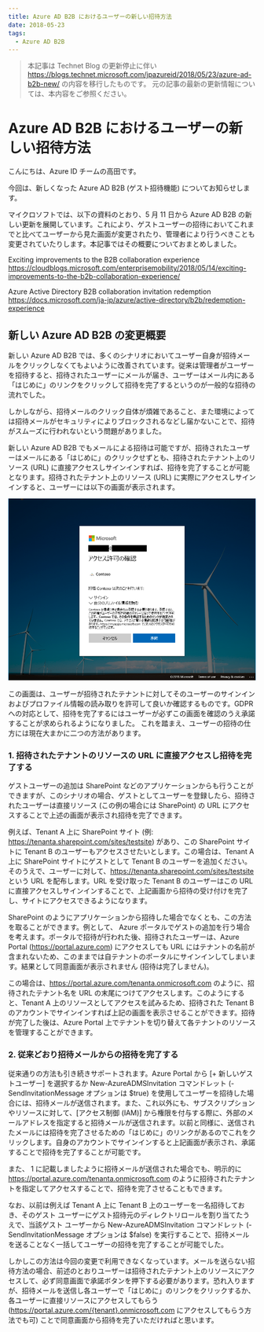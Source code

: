 ```yaml
---
title: Azure AD B2B におけるユーザーの新しい招待方法
date: 2018-05-23
tags:
  - Azure AD B2B
---
```


> 本記事は Technet Blog の更新停止に伴い https://blogs.technet.microsoft.com/jpazureid/2018/05/23/azure-ad-b2b-new/ の内容を移行したものです。
> 元の記事の最新の更新情報については、本内容をご参照ください。

# Azure AD B2B におけるユーザーの新しい招待方法

こんにちは、Azure ID チームの高田です。

今回は、新しくなった Azure AD B2B (ゲスト招待機能) についてお知らせします。

マイクロソフトでは、以下の資料のとおり、5 月 11 日から Azure AD B2B の新しい更新を展開しています。これにより、ゲストユーザーの招待においてこれまでと比べてユーザーから見た画面が変更されたり、管理者により行うべきことも変更されていたりします。本記事ではその概要についておまとめしました。

Exciting improvements to the B2B collaboration experience  
https://cloudblogs.microsoft.com/enterprisemobility/2018/05/14/exciting-improvements-to-the-b2b-collaboration-experience/

Azure Active Directory B2B collaboration invitation redemption  
https://docs.microsoft.com/ja-jp/azure/active-directory/b2b/redemption-experience

## 新しい Azure AD B2B の変更概要

新しい Azure AD B2B では、多くのシナリオにおいてユーザー自身が招待メールをクリックしなくてもよいように改善されています。従来は管理者がユーザーを招待すると、招待されたユーザーにメールが届き、ユーザーはメール内にある「はじめに」のリンクをクリックして招待を完了するというのが一般的な招待の流れでした。

しかしながら、招待メールのクリック自体が煩雑であること、また環境によっては招待メールがセキュリティによりブロックされるなどし届かないことで、招待がスムーズに行われないという問題がありました。

新しい Azure AD B2B でもメールによる招待は可能ですが、招待されたユーザーはメールにある「はじめに」のクリックせずとも、招待されたテナント上のリソース (URL) に直接アクセスしサインインすれば、招待を完了することが可能となります。招待されたテナント上のリソース (URL) に実際にアクセスしサインインすると、ユーザーには以下の画面が表示されます。

![](./b2b-invitation/b2b-consent.png)

この画面は、ユーザーが招待されたテナントに対してそのユーザーのサインインおよびプロファイル情報の読み取りを許可して良いか確認するものです。GDPR への対応として、招待を完了するにはユーザーが必ずこの画面を確認のうえ承諾することが求められるようになりました。
これを踏まえ、ユーザーの招待の仕方には現在大まかに二つの方法があります。

### 1. 招待されたテナントのリソースの URL に直接アクセスし招待を完了する

ゲストユーザーの追加は SharePoint などのアプリケーションからも行うことができますが、このシナリオの場合、ゲストとしてユーザーを登録したら、招待されたユーザーは直接リソース (この例の場合には SharePoint) の URL にアクセスすることで上述の画面が表示され招待を完了できます。

例えば、Tenant A 上に SharePoint サイト (例: https://tenanta.sharepoint.com/sites/testsite) があり、この SharePoint サイトに Tenant B のユーザーもアクセスさせたいとします。この場合は、Tenant A 上に SharePoint サイトにゲストとして Tenant B のユーザーを追加ください。そのうえで、ユーザーに対して、https://tenanta.sharepoint.com/sites/testsite という URL を配布します。URL を受け取った Tenant B のユーザーはこの URL に直接アクセスしサインインすることで、上記画面から招待の受け付けを完了し、サイトにアクセスできるようになります。

SharePoint のようにアプリケーションから招待した場合でなくとも、この方法を取ることができます。例として、 Azure ポータルでゲストの追加を行う場合を考えます。ポータルで招待が行われた後、招待されたユーザーは、Azure Portal (https://portal.azure.com) にアクセスしても URL にはテナントの名前が含まれないため、このままでは自テナントのポータルにサインインしてしまいます。結果として同意画面が表示されません (招待は完了しません)。

この場合は、https://portal.azure.com/tenanta.onmicrosoft.com のように、招待されたテナント名を URL の末尾につけてアクセスします。このようにすると、Tenant A 上のリソースとしてアクセスを試みるため、招待された Tenant B のアカウントでサインインすれば上記の画面を表示させることができます。招待が完了した後は、Azure Portal 上でテナントを切り替えて各テナントのリソースを管理することができます。

### 2. 従来どおり招待メールからの招待を完了する

従来通りの方法も引き続きサポートされます。Azure Portal から [+ 新しいゲストユーザー] を選択するか New-AzureADMSInvitation コマンドレット (-SendInvitationMessage オプションは $true) を使用してユーザーを招待した場合には、招待メールが送信されます。また、これ以外にも、サブスクリプションやリソースに対して、[アクセス制御 (IAM)] から権限を付与する際に、外部のメールアドレスを指定すると招待メールが送信されます。以前と同様に、送信されたメールには招待を完了させるための「はじめに」のリンクがあるのでこれをクリックします。自身のアカウントでサインインすると上記画面が表示され、承諾することで招待を完了することが可能です。

また、 1 に記載しましたように招待メールが送信された場合でも、明示的に https://portal.azure.com/tenanta.onmicrosoft.com のように招待されたテナントを指定してアクセスすることで、招待を完了させることもできます。

なお、以前は例えば Tenant A 上に Tenant B 上のユーザーを一名招待しておき、そのゲスト ユーザーにゲスト招待元のディレクトリロールを割り当てたうえで、当該ゲスト ユーザーから New-AzureADMSInvitation コマンドレット (-SendInvitationMessage オプションは $false) を実行することで、招待メールを送ることなく一括してユーザーの招待を完了することが可能でした。

しかしこの方法は今回の変更で利用できなくなっています。メールを送らない招待方法の場合、前述のとおりユーザーは招待されたテナント上のリソースにアクセスして、必ず同意画面で承諾ボタンを押下する必要があります。恐れ入りますが、招待メールを送信し各ユーザーで「はじめに」のリンクをクリックするか、各ユーザーに直接リソースにアクセスしてもらう (https://portal.azure.com/{tenant}.onmicrosoft.com にアクセスしてもらう方法でも可) ことで同意画面から招待を完了いただければと思います。